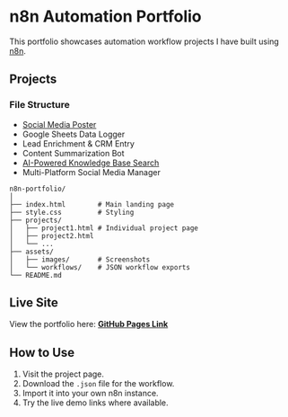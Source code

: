 # n8n Automation Portfolio

This portfolio showcases automation workflow projects I have built using [n8n](https://n8n.io).

## Projects
### File Structure
- [Social Media Poster](https://github.com/WambuaJoe/n8n-Portfolio-Projects/blob/main/project/Social%20Media%20Poster/sm-poster.html)
- Google Sheets Data Logger
- Lead Enrichment & CRM Entry
- Content Summarization Bot
- [AI-Powered Knowledge Base Search](https://github.com/WambuaJoe/n8n-Portfolio-Projects/blob/main/project/RAG%20Chatbot/RAG-workflow.html)
- Multi-Platform Social Media Manager

```
n8n-portfolio/
│
├── index.html        # Main landing page
├── style.css         # Styling
├── projects/
│   ├── project1.html # Individual project page
│   ├── project2.html
│   └── ...
├── assets/
│   ├── images/       # Screenshots
│   └── workflows/    # JSON workflow exports
└── README.md
```

## Live Site
View the portfolio here: **[GitHub Pages Link](https://yourusername.github.io/n8n-portfolio/)**

## How to Use
1. Visit the project page.
2. Download the `.json` file for the workflow.
3. Import it into your own n8n instance.
4. Try the live demo links where available.